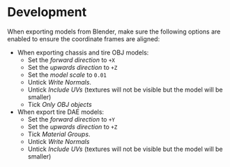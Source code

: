 # Development

When exporting models from Blender, make sure the following options are enabled
to ensure the coordinate frames are aligned:

* When exporting chassis and tire OBJ models:
  * Set the *forward direction* to `+X`
  * Set the *upwards direction* to `+Z`
  * Set the *model scale* to `0.01`
  * Untick *Write Normals*.
  * Untick *Include UVs* (textures will not be visible but the model will be smaller)
  * Tick *Only OBJ objects*
* When export tire DAE models:
  * Set the *forward direction* to `+Y`
  * Set the *upwards direction* to `+Z`
  * Tick *Material Groups*.
  * Untick *Write Normals*
  * Untick *Include UVs*  (textures will not be visible but the model will be smaller)
